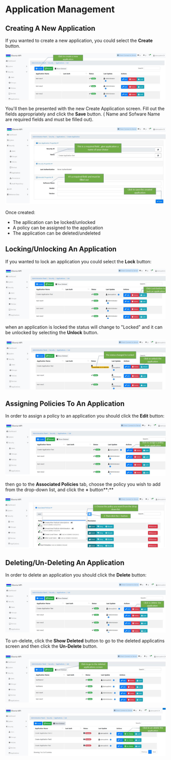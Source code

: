 # Application Management

## Creating A New Application

If you wanted to create a new application, you could select the **Create** button.

![](../../../../.gitbook/assets/1%20%281%29.jpg)

 You'll then be presented with the new Create Application screen. Fill out the fields appropriately and click the **Save** button. \( Name and Sofware Name are required fields and must be filled out\).

![](../../../../.gitbook/assets/3%20%2812%29.jpg)

  
Once created:‌

* The apllication can be locked/unlocked
* A policy can be assigned to the application
* The application can be deleted/undeleted

## Locking/Unlocking An Application

If you wanted to lock an application you could select the **Lock** button:

![](../../../../.gitbook/assets/5-0..jpg)

  
when an application is locked the status will change to "Locked" and it can be unlocked by selecting the **Unlock** button.

![](../../../../.gitbook/assets/6.jpg)

## Assigning Policies To An Application

In order to assign a policy to an application you should click the **Edit** button:

![](../../../../.gitbook/assets/8.jpg)

  
then go to the **Associated Policies** tab, choose the policy you wish to add from the drop-down list, and click the **+** button**:**

![](../../../../.gitbook/assets/10%20%282%29.jpg)

## Deleting/Un-Deleting A**n Application**

In order to delete an application you should click the **Delete** button:

![](../../../../.gitbook/assets/6-1.jpg)

To un-delete, click the **Show Deleted** button to go to the deleted applicatins screen and then click the **Un-Delete** button.

![](../../../../.gitbook/assets/13.jpg)

![](../../../../.gitbook/assets/14.jpg)



